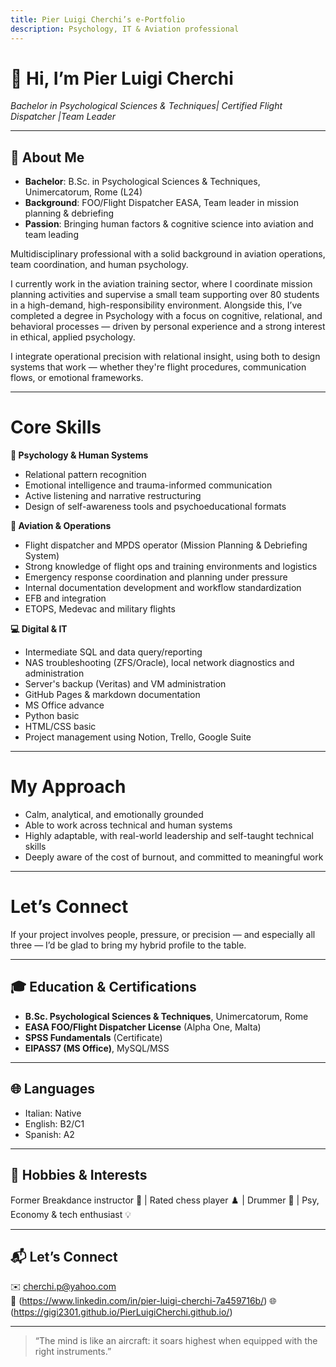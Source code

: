 ```yaml
---
title: Pier Luigi Cherchi’s e-Portfolio  
description: Psychology, IT & Aviation professional  
--- 
```


# 👋 Hi, I’m Pier Luigi Cherchi
_Bachelor in Psychological Sciences & Techniques| Certified Flight Dispatcher |Team Leader_

---

## 🧠 About Me  
- **Bachelor**: B.Sc. in Psychological Sciences & Techniques, Unimercatorum, Rome (L24)  
- **Background**: FOO/Flight Dispatcher EASA, Team leader in mission planning & debriefing  
- **Passion**: Bringing human factors & cognitive science into aviation and team leading  

Multidisciplinary professional with a solid background in aviation operations, team coordination, and human psychology.

I currently work in the aviation training sector, where I coordinate mission planning activities and supervise a small team supporting over 80 students in a high-demand, high-responsibility environment. Alongside this, I’ve completed a degree in Psychology with a focus on cognitive, relational, and behavioral processes — driven by personal experience and a strong interest in ethical, applied psychology.

I integrate operational precision with relational insight, using both to design systems that work — whether they're flight procedures, communication flows, or emotional frameworks.

---

# Core Skills

**🧠 Psychology & Human Systems**
- Relational pattern recognition
- Emotional intelligence and trauma-informed communication
- Active listening and narrative restructuring 
- Design of self-awareness tools and psychoeducational formats

**🛫 Aviation & Operations**
- Flight dispatcher and MPDS operator (Mission Planning & Debriefing System)
- Strong knowledge of flight ops and training environments and logistics
- Emergency response coordination and planning under pressure
- Internal documentation development and workflow standardization
- EFB and integration
- ETOPS, Medevac and military flights 

**💻 Digital & IT**
- Intermediate SQL and data query/reporting
- NAS troubleshooting (ZFS/Oracle), local network diagnostics and administration
- Server's backup (Veritas) and VM administration
- GitHub Pages & markdown documentation
- MS Office advance
- Python basic
- HTML/CSS basic
- Project management using Notion, Trello, Google Suite

---

# My Approach

- Calm, analytical, and emotionally grounded
- Able to work across technical and human systems
- Highly adaptable, with real-world leadership and self-taught technical skills
- Deeply aware of the cost of burnout, and committed to meaningful work

---

# Let’s Connect

If your project involves people, pressure, or precision — and especially all three — I’d be glad to bring my hybrid profile to the table.

---

## 🎓 Education & Certifications  
- **B.Sc. Psychological Sciences & Techniques**, Unimercatorum, Rome  
- **EASA FOO/Flight Dispatcher License** (Alpha One, Malta)  
- **SPSS Fundamentals** (Certificate)  
- **EIPASS7 (MS Office)**, MySQL/MSS  

---

## 🌐 Languages  
- Italian: Native  
- English: B2/C1  
- Spanish: A2  

---

## 🎯 Hobbies & Interests  
Former Breakdance instructor 🕺 | Rated chess player ♟️ | Drummer 🥁 | Psy, Economy & tech enthusiast 💡

---

## 📬 Let’s Connect  
✉️ cherchi.p@yahoo.com  
🔗 (https://www.linkedin.com/in/pier-luigi-cherchi-7a459716b/) 
🌐 (https://gigi2301.github.io/PierLuigiCherchi.github.io/)

---

> “The mind is like an aircraft: it soars highest when equipped with the right instruments.”  
